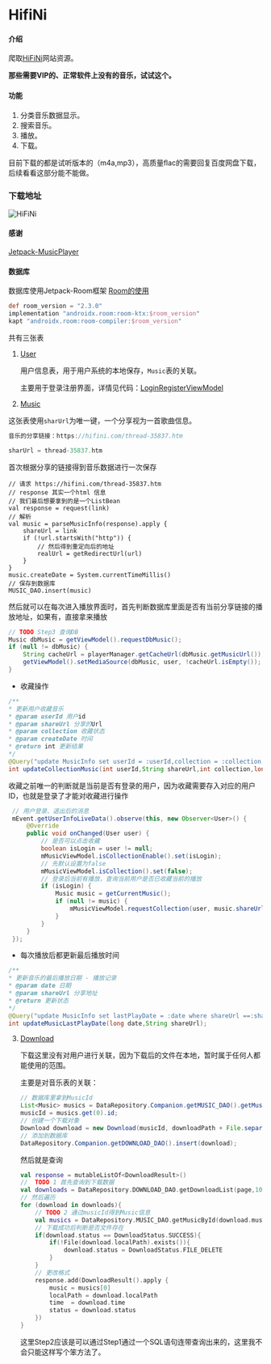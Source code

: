 # HifiNi

#### 介绍

爬取[HiFiNi](https://www.hifini.com/)网站资源。

**那些需要VIP的、正常软件上没有的音乐，试试这个。**

#### 功能

1. 分类音乐数据显示。
2. 搜索音乐。
3. 播放。
4. 下载。

目前下载的都是试听版本的（m4a,mp3），高质量flac的需要回复百度网盘下载，后续看看这部分能不能做。

### 下载地址

![HiFiNi](https://qr.api.cli.im/newqr/create?data=http%3A%2F%2Ffile.cudag.com%2F2022%2F01%2F13%2F503c115140ab17b1809dd646318f34f4.apk&level=H&transparent=false&bgcolor=%23FFFFFF&forecolor=%23000&blockpixel=12&marginblock=2&logourl=&logoshape=no&size=191&bgimg=&text=&fontsize=30&fontcolor=&fontfamily=msyh.ttf&incolor=%231694e3&outcolor=&qrcode_eyes=pin-3.png&background=images%2Fbackground%2Fbg25.png&wper=0.84&hper=0.84&tper=0.08&lper=0.08&eye_use_fore=&qrpad=10&embed_text_fontfamily=simhei.ttc&body_type=0&qr_rotate=0&logo_pos=0&kid=cliim&key=0ae96de8ad8c03201262c0d033109119 "HifiNi-Download.png")

#### 感谢

[Jetpack-MusicPlayer](https://github.com/KunMinX/Jetpack-MusicPlayer)




#### 数据库

数据库使用Jetpack-Room框架 [Room的使用](https://www.jianshu.com/p/cb65fd4c94e9)
```gradle
def room_version = "2.3.0"
implementation "androidx.room:room-ktx:$room_version"
kapt "androidx.room:room-compiler:$room_version"
```
共有三张表

1. [User](https://gitee.com/theoneee/hifi-ni/blob/dev/app/src/main/java/com/theone/music/data/model/User.java)  

   用户信息表，用于用户系统的本地保存，`Music`表的关联。

   主要用于登录注册界面，详情见代码：[LoginRegisterViewModel](https://gitee.com/theoneee/hifi-ni/blob/dev/app/src/main/java/com/theone/music/viewmodel/LoginRegisterViewModel.kt)

2.  [Music](https://gitee.com/theoneee/hifi-ni/blob/dev/app/src/main/java/com/theone/music/data/model/Music.java)	

   这张表使用`sharUrl`为唯一键，一个分享视为一首歌曲信息。

   ```java
   音乐的分享链接：https://hifini.com/thread-35837.htm
   
   sharUrl = thread-35837.htm
   ```

   首次根据分享的链接得到音乐数据进行一次保存

   ```
   // 请求 https://hifini.com/thread-35837.htm
   // response 其实一个html 信息
   // 我们最后想要拿到的是一个ListBean
   val response = request(link)
   // 解析
   val music = parseMusicInfo(response).apply {
       shareUrl = link
       if (!url.startsWith("http")) {
           // 然后得到重定向后的地址
           realUrl = getRedirectUrl(url)
       }
   }
   music.createDate = System.currentTimeMillis()
   // 保存到数据库
   MUSIC_DAO.insert(music)
   
   ```

   然后就可以在每次进入播放界面时，首先判断数据库里面是否有当前分享链接的播放地址，如果有，直接拿来播放

   ```java
   // TODO Step3 查询DB
   Music dbMusic = getViewModel().requestDbMusic();
   if (null != dbMusic) {
       String cacheUrl = playerManager.getCacheUrl(dbMusic.getMusicUrl());
       getViewModel().setMediaSource(dbMusic, user, !cacheUrl.isEmpty());
   }
   ```

   * 收藏操作

   ```java
   /**
   * 更新用户收藏音乐
   * @param userId 用户id
   * @param shareUrl 分享的Url
   * @param collection 收藏状态
   * @param createDate 时间
   * @return int 更新结果
   */
   @Query("update MusicInfo set userId = :userId,collection = :collection, createDate =:createDate  where shareUrl ==:shareUrl")
   int updateCollectionMusic(int userId,String shareUrl,int collection,long createDate);
   ```

   收藏之前唯一的判断就是当前是否有登录的用户，因为收藏需要存入对应的用户ID，也就是登录了才能对收藏进行操作

   ```java
    // 用户登录、退出后的消息
    mEvent.getUserInfoLiveData().observe(this, new Observer<User>() {
    	@Override
    	public void onChanged(User user) {
    		// 是否可以点击收藏
    		boolean isLogin = user != null;
    		mMusicViewModel.isCollectionEnable().set(isLogin);
    		// 先默认设置为false
    		mMusicViewModel.isCollection().set(false);
    		// 登录后当前有播放，查询当前用户是否已收藏当前的播放
    		if (isLogin) {
    			Music music = getCurrentMusic();
    			if (null != music) {
    				mMusicViewModel.requestCollection(user, music.shareUrl);
    			}
    		}
    	}
    });
   ```

   * 每次播放后都更新最后播放时间

   ```java
   /**
   * 更新音乐的最后播放日期 - 播放记录
   * @param date 日期
   * @param shareUrl 分享地址
   * @return 更新状态
   */
   @Query("update MusicInfo set lastPlayDate = :date where shareUrl ==:shareUrl")
   int updateMusicLastPlayDate(long date,String shareUrl);
   ```

3. [Download](https://gitee.com/theoneee/hifi-ni/blob/dev/app/src/main/java/com/theone/music/data/model/Download.java)

   下载这里没有对用户进行关联，因为下载后的文件在本地，暂时属于任何人都能使用的范围。

   主要是对音乐表的关联：

   ```java
   // 数据库里拿到MusicId
   List<Music> musics = DataRepository.Companion.getMUSIC_DAO().getMusicsByShareUrl(mDownload.shareUrl);
   musicId = musics.get(0).id;
   // 创建一个下载对象
   Download download = new Download(musicId, downloadPath + File.separator + name, DownloadStatus.DOWNLOADING, System.currentTimeMillis());
   // 添加到数据库
   DataRepository.Companion.getDOWNLOAD_DAO().insert(download);
   ```

   然后就是查询

   ```kotlin
   val response = mutableListOf<DownloadResult>()
   //  TODO 1 首先查询到下载数据
   val downloads = DataRepository.DOWNLOAD_DAO.getDownloadList(page,10)
   // 然后遍历
   for (download in downloads){
       // TODO 2 通过musicId得到Music信息
       val musics = DataRepository.MUSIC_DAO.getMusicById(download.musicId)
       // 下载成功后判断是否文件存在
       if(download.status == DownloadStatus.SUCCESS){
           if(!File(download.localPath).exists()){
               download.status = DownloadStatus.FILE_DELETE
           }
       }
       // 更改格式
       response.add(DownloadResult().apply {
           music = musics[0]
           localPath = download.localPath
           time  = download.time
           status = download.status
       })
   }
   ```

   这里Step2应该是可以通过Step1通过一个SQL语句连带查询出来的，这里我不会只能这样写个笨方法了。






